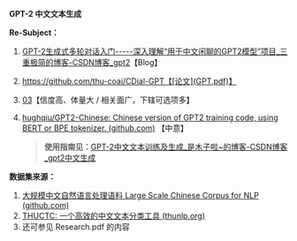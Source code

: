 **GPT-2 中文文本生成**

**Re-Subject：**

1. [GPT-2生成式多轮对话入门-----深入理解“用于中文闲聊的GPT2模型”项目_三重极简的博客-CSDN博客_gpt2](https://blog.csdn.net/g534441921/article/details/104312983)【Blog】 

2. https://github.com/thu-coai/CDial-GPT【[论文](GPT.pdf)】

3. [03](https://github.com/Morizeyao/GPT2-Chinese)【信度高、体量大 / 相关面广，下辖可选项多】

4. [hughqiu/GPT2-Chinese: Chinese version of GPT2 training code, using BERT or BPE tokenizer. (github.com)](https://github.com/hughqiu/GPT2-Chinese) 【中意】

   > **使用指南见：**[GPT-2中文文本训练及生成_是木子啦~的博客-CSDN博客_gpt2中文生成](https://blog.csdn.net/qq_44543774/article/details/116379722)

   

**数据集来源：**

1. [大规模中文自然语言处理语料 Large Scale Chinese Corpus for NLP (github.com)](https://github.com/brightmart/nlp_chinese_corpus)
2. [THUCTC: 一个高效的中文文本分类工具 (thunlp.org)](http://thuctc.thunlp.org/#中文文本分类数据集THUCNews)
3. 还可参见 Research.pdf 的内容